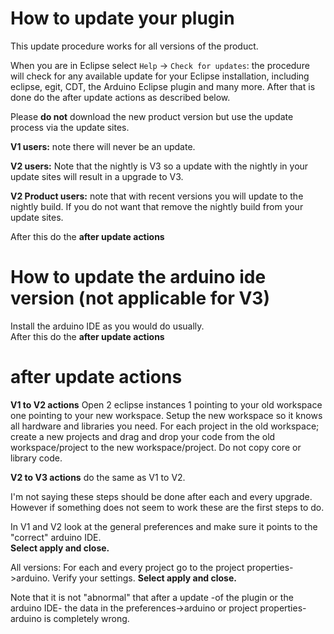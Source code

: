 How to update your plugin  
=========================

This update procedure works for all versions of the product.  

When you are in Eclipse select `Help` -> `Check for updates`: the procedure will check for any available update for your Eclipse installation, including eclipse, egit, CDT, the Arduino Eclipse plugin and many more. 
After that is done do the after update actions as described below. 

Please **do not** download the new product version but use the update process via the update sites.

**V1 users:** note there will never be an update.

**V2 users:** Note that the nightly is V3 so a update with the nightly in your update sites will result in a upgrade to V3.

**V2 Product users:** note that with recent versions you will update to the nightly build. If you do not want that remove the nightly build from your update sites.

After this do the **after update actions**

 How to update the arduino ide version (not applicable for V3)  
========================= 
Install the arduino IDE as you would do usually.  
After this do the **after update actions**

after update actions
==================
**V1 to V2 actions** Open 2 eclipse instances 1 pointing to your old workspace one pointing to your new workspace.
Setup the new workspace so it knows all hardware and libraries you need.
For each project in the old workspace; create a new projects and drag and drop your code from the old workspace/project to the new workspace/project. Do not copy core or library code.

**V2 to V3 actions** do the same as V1 to V2.

I'm not saying these steps should be done after each and every upgrade. However if something does not seem to work these are the first steps to do.

In V1 and V2 look at the general preferences and make sure it points to the "correct" arduino IDE.  
**Select apply and close.**

All versions: For each and every project go to the project properties->arduino. Verify your settings.  **Select apply and close.**

Note that it is not "abnormal" that after a update -of the plugin or the arduino IDE- the data in the preferences->arduino or project properties-arduino is completely wrong. 

